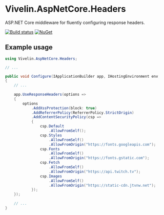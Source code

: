 # Vivelin.AspNetCore.Headers
ASP.NET Core middleware for fluently configuring response headers.

[![Build status](https://ci.appveyor.com/api/projects/status/ivae1lr38p908ntr?svg=true)](https://ci.appveyor.com/project/Vivelin/aspnetcoreheaders) [![NuGet](https://img.shields.io/nuget/v/Vivelin.AspNetCore.Headers.svg)](https://www.nuget.org/packages/Vivelin.AspNetCore.Headers)


## Example usage

```csharp
using Vivelin.AspNetCore.Headers;

// ...

public void Configure(IApplicationBuilder app, IHostingEnvironment env, ILoggerFactory loggerFactory)
{
    // ...
    
    app.UseResponseHeaders(options =>
    {
        options
            .AddXssProtection(block: true)
            .AddReferrerPolicy(ReferrerPolicy.StrictOrigin)
            .AddContentSecurityPolicy(csp =>
            {
                csp.Default
                    .AllowFromSelf();
                csp.Styles
                    .AllowFromSelf()
                    .AllowFromOrigin("https://fonts.googleapis.com");
                csp.Fonts
                    .AllowFromSelf()
                    .AllowFromOrigin("https://fonts.gstatic.com");
                csp.Fetch
                    .AllowFromSelf()
                    .AllowFromOrigin("https://api.twitch.tv");
                csp.Images
                    .AllowFromSelf()
                    .AllowFromOrigin("https://static-cdn.jtvnw.net");
            });
    });
    
    // ...
}
```
